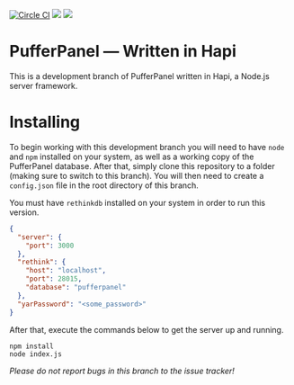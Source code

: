 [![Circle CI](https://circleci.com/gh/PufferPanel/PufferPanel/tree/kraken.svg?style=svg)](https://circleci.com/gh/PufferPanel/PufferPanel/tree/kraken) [![](https://david-dm.org/PufferPanel/PufferPanel/kraken.svg)](https://david-dm.org/PufferPanel/PufferPanel/kraken) [![](https://david-dm.org/PufferPanel/PufferPanel/kraken/dev-status.svg)](https://david-dm.org/PufferPanel/PufferPanel/kraken#info=devDependencies&view=table)

# PufferPanel — Written in Hapi
This is a development branch of PufferPanel written in Hapi, a Node.js server framework.

# Installing
To begin working with this development branch you will need to have `node` and `npm` installed on your system, as well as a working copy of the PufferPanel database. After that, simply clone this repository to a folder (making sure to switch to this branch). You will then need to create a `config.json` file in the root directory of this branch.

You must have `rethinkdb` installed on your system in order to run this version.

```json
{
  "server": {
    "port": 3000
  },
  "rethink": {
    "host": "localhost",
    "port": 28015,
    "database": "pufferpanel"
  },
  "yarPassword": "<some_password>"
}
```

After that, execute the commands below to get the server up and running.
```
npm install
node index.js
```

*Please do not report bugs in this branch to the issue tracker!*
